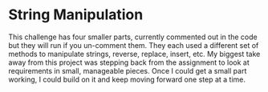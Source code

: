 # String Manipulation
This challenge has four smaller parts, currently commented out in the code but they will run if you un-comment them. They each used a different set of methods to manipulate strings, reverse, replace, insert, etc. My biggest take away from this project was stepping back from the assignment to look at requirements in small, manageable pieces. Once I could get a small part working, I could build on it and keep moving forward one step at a time.
